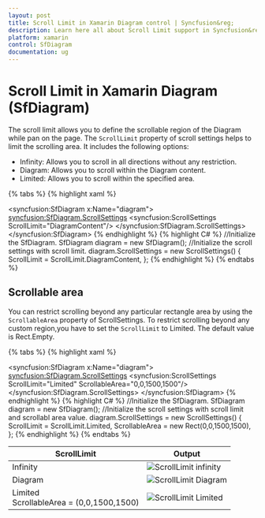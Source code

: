 ```yaml
---
layout: post
title: Scroll Limit in Xamarin Diagram control | Syncfusion&reg;
description: Learn here all about Scroll Limit support in Syncfusion&reg; Xamarin Diagram (SfDiagram) control, its elements and more.
platform: xamarin
control: SfDiagram
documentation: ug
---
```


# Scroll Limit in Xamarin Diagram (SfDiagram)

The scroll limit allows you to define the scrollable region of the Diagram while pan on the page. The `ScrollLimit` property of scroll settings helps to limit the scrolling area. It includes the following options:

* Infinity: Allows you to scroll in all directions without any restriction.
* Diagram: Allows you to scroll within the Diagram content.
* Limited: Allows you to scroll within the specified area.

{% tabs %}
{% highlight xaml %}
<!--Initialize the Sfdiagram-->
<syncfusion:SfDiagram x:Name="diagram">
    <!--Initialize the scroll setting class with scroll limit-->
    <syncfusion:SfDiagram.ScrollSettings>
        <syncfusion:ScrollSettings ScrollLimit="DiagramContent"/>
    </syncfusion:SfDiagram.ScrollSettings>
</syncfusion:SfDiagram>
{% endhighlight %}
{% highlight C# %}
//Initialize the SfDiagram.
SfDiagram diagram = new SfDiagram();
//Initialize the scroll settings with scroll limit.
diagram.ScrollSettings = new ScrollSettings()
{
    ScrollLimit = ScrollLimit.DiagramContent,
};
{% endhighlight %}
{% endtabs %}

## Scrollable area

You can restrict scrolling beyond any particular rectangle area by using the `ScrollableArea` property of ScrollSettings. To restrict scrolling beyond any custom region,you have to set the `ScrollLimit` to Limited. The default value is Rect.Empty.

{% tabs %}
{% highlight xaml %}
<!--Initialize the Sfdiagram-->
<syncfusion:SfDiagram x:Name="diagram">
    <!--Initialize the scroll setting class with scroll limit and scrollable area values-->
    <syncfusion:SfDiagram.ScrollSettings>
        <syncfusion:ScrollSettings ScrollLimit="Limited" ScrollableArea="0,0,1500,1500"/>
    </syncfusion:SfDiagram.ScrollSettings>
</syncfusion:SfDiagram>
{% endhighlight %}
{% highlight C# %}
//Initialize the SfDiagram.
SfDiagram diagram = new SfDiagram();
//Initialize the scroll settings with scroll limit and scrollabl area value.
diagram.ScrollSettings = new ScrollSettings()
{
    ScrollLimit = ScrollLimit.Limited,
    ScrollableArea = new Rect(0,0,1500,1500),
};
{% endhighlight %}
{% endtabs %}

| ScrollLimit | Output |
|---|---|
| Infinity |![ScrollLimit infinity](ScrollSettings_Images/ScrollLimit_Infinity.gif) |
| Diagram |![ScrollLimit Diagram](ScrollSettings_Images/ScrollLimit_DiagramContent.gif) |
| Limited <br> ScrollableArea = (0,0,1500,1500) | ![ScrollLimit Limited](ScrollSettings_Images/ScrollLimit_Limited.gif) |
